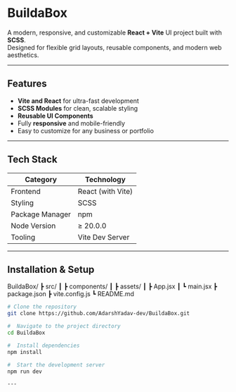 #  BuildaBox

A modern, responsive, and customizable **React + Vite** UI project built with **SCSS**.  
Designed for flexible grid layouts, reusable components, and modern web aesthetics.

---

## Features

-  **Vite and React** for ultra-fast development  
-  **SCSS Modules** for clean, scalable styling  
-  **Reusable UI Components**  
-  Fully **responsive** and mobile-friendly  
-  Easy to customize for any business or portfolio  

---

##  Tech Stack

|      Category  |    Technology     |
|----------------|-------------------|
| Frontend       | React (with Vite) |
| Styling        | SCSS              |
| Package Manager| npm               |
| Node Version   | ≥ 20.0.0          |
| Tooling        | Vite Dev Server   |

---

##  Installation & Setup

BuildaBox/
 ┣  src/
 ┃ ┣  components/
 ┃ ┣  assets/
 ┃ ┣  App.jsx
 ┃ ┗  main.jsx
 ┣  package.json
 ┣  vite.config.js
 ┗  README.md


```bash
# Clone the repository
git clone https://github.com/AdarshYadav-dev/BuildaBox.git

#  Navigate to the project directory
cd BuildaBox

#  Install dependencies
npm install

#  Start the development server
npm run dev

---


